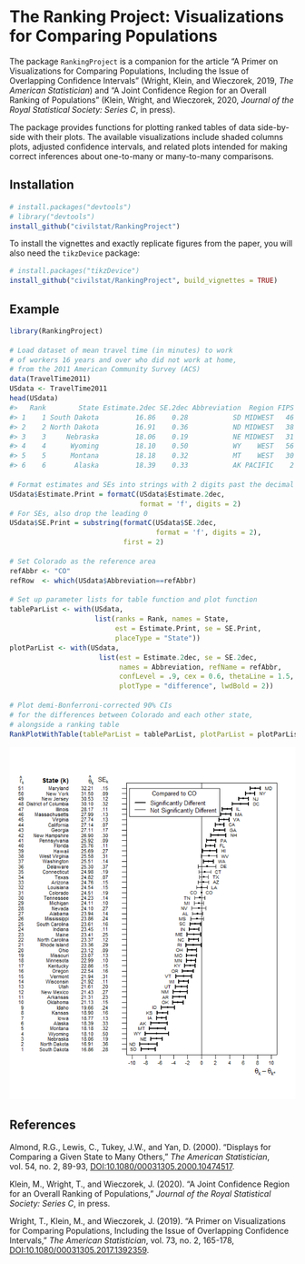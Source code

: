 
<!-- README.md is generated from README.Rmd. Please edit that file -->

# The Ranking Project: Visualizations for Comparing Populations

The package `RankingProject` is a companion for the article “A Primer on
Visualizations for Comparing Populations, Including the Issue of
Overlapping Confidence Intervals” (Wright, Klein, and Wieczorek, 2019,
*The American Statistician*) and “A Joint Confidence Region for an
Overall Ranking of Populations” (Klein, Wright, and Wieczorek, 2020,
*Journal of the Royal Statistical Society: Series C*, in press).

The package provides functions for plotting ranked tables of data
side-by-side with their plots. The available visualizations include
shaded columns plots, adjusted confidence intervals, and related plots
intended for making correct inferences about one-to-many or many-to-many
comparisons.

## Installation

``` r
# install.packages("devtools")
# library("devtools")
install_github("civilstat/RankingProject")
```

To install the vignettes and exactly replicate figures from the paper,
you will also need the `tikzDevice` package:

``` r
# install.packages("tikzDevice")
install_github("civilstat/RankingProject", build_vignettes = TRUE)
```

## Example

``` r
library(RankingProject)

# Load dataset of mean travel time (in minutes) to work
# of workers 16 years and over who did not work at home,
# from the 2011 American Community Survey (ACS)
data(TravelTime2011)
USdata <- TravelTime2011
head(USdata)
#>   Rank        State Estimate.2dec SE.2dec Abbreviation  Region FIPS
#> 1    1 South Dakota         16.86    0.28           SD MIDWEST   46
#> 2    2 North Dakota         16.91    0.36           ND MIDWEST   38
#> 3    3     Nebraska         18.06    0.19           NE MIDWEST   31
#> 4    4      Wyoming         18.10    0.50           WY    WEST   56
#> 5    5      Montana         18.18    0.32           MT    WEST   30
#> 6    6       Alaska         18.39    0.33           AK PACIFIC    2

# Format estimates and SEs into strings with 2 digits past the decimal
USdata$Estimate.Print = formatC(USdata$Estimate.2dec,
                                format = 'f', digits = 2)
# For SEs, also drop the leading 0
USdata$SE.Print = substring(formatC(USdata$SE.2dec,
                                    format = 'f', digits = 2),
                            first = 2)

# Set Colorado as the reference area
refAbbr <- "CO"
refRow  <- which(USdata$Abbreviation==refAbbr)

# Set up parameter lists for table function and plot function
tableParList <- with(USdata,
                     list(ranks = Rank, names = State,
                          est = Estimate.Print, se = SE.Print,
                          placeType = "State"))
plotParList <- with(USdata,
                      list(est = Estimate.2dec, se = SE.2dec,
                           names = Abbreviation, refName = refAbbr,
                           confLevel = .9, cex = 0.6, thetaLine = 1.5,
                           plotType = "difference", lwdBold = 2))

# Plot demi-Bonferroni-corrected 90% CIs
# for the differences between Colorado and each other state,
# alongside a ranking table
RankPlotWithTable(tableParList = tableParList, plotParList = plotParList)
```

![](README-unnamed-chunk-4-1.png)<!-- -->

## References

Almond, R.G., Lewis, C., Tukey, J.W., and Yan, D. (2000). “Displays for
Comparing a Given State to Many Others,” *The American Statistician*,
vol. 54, no. 2, 89-93, <DOI:10.1080/00031305.2000.10474517>.

Klein, M., Wright, T., and Wieczorek, J. (2020). “A Joint Confidence
Region for an Overall Ranking of Populations,” *Journal of the Royal
Statistical Society: Series C*, in press.

Wright, T., Klein, M., and Wieczorek, J. (2019). “A Primer on
Visualizations for Comparing Populations, Including the Issue of
Overlapping Confidence Intervals,” *The American Statistician*, vol. 73,
no. 2, 165-178, <DOI:10.1080/00031305.2017.1392359>.
